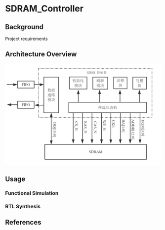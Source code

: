 # SDRAM_Controller

## Background

Project requirements

## Architecture Overview
![](https://github.com/zhangzek/SDRAM_Controller/blob/master/结构图.png)
## Usage

### Functional Simulation

### RTL Synthesis

## References


